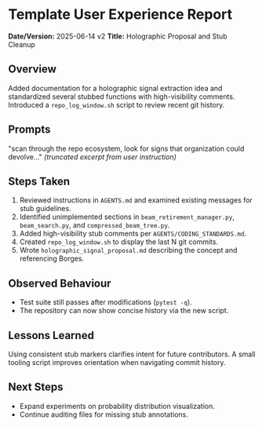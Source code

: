 # Template User Experience Report

**Date/Version:** 2025-06-14 v2
**Title:** Holographic Proposal and Stub Cleanup

## Overview
Added documentation for a holographic signal extraction idea and standardized several stubbed functions with high-visibility comments. Introduced a `repo_log_window.sh` script to review recent git history.

## Prompts
"scan through the repo ecosystem, look for signs that organization could devolve..." *(truncated excerpt from user instruction)*

## Steps Taken
1. Reviewed instructions in `AGENTS.md` and examined existing messages for stub guidelines.
2. Identified unimplemented sections in `beam_retirement_manager.py`, `beam_search.py`, and `compressed_beam_tree.py`.
3. Added high-visibility stub comments per `AGENTS/CODING_STANDARDS.md`.
4. Created `repo_log_window.sh` to display the last N git commits.
5. Wrote `holographic_signal_proposal.md` describing the concept and referencing Borges.

## Observed Behaviour
- Test suite still passes after modifications (`pytest -q`).
- The repository can now show concise history via the new script.

## Lessons Learned
Using consistent stub markers clarifies intent for future contributors. A small tooling script improves orientation when navigating commit history.

## Next Steps
- Expand experiments on probability distribution visualization.
- Continue auditing files for missing stub annotations.
